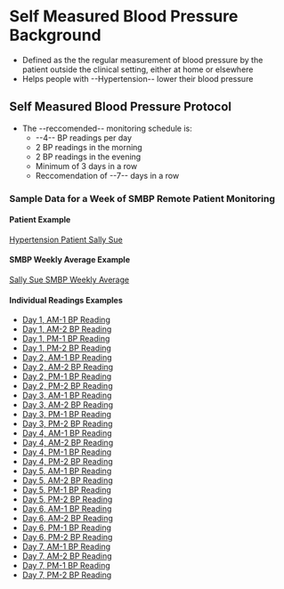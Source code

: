 # Self Measured Blood Pressure Background

- Defined as the the regular measurement of blood pressure by the patient outside the clinical setting, either at home or elsewhere  
- Helps people with --Hypertension-- lower their blood pressure

## Self Measured Blood Pressure Protocol

- The --reccomended-- monitoring schedule is:
  - --4-- BP readings per day  
  - 2 BP readings in the morning  
  - 2 BP readings in the evening  
  - Minimum of 3 days in a row
  - Reccomendation of --7-- days in a row  

### Sample Data for a Week of SMBP Remote Patient Monitoring

#### Patient Example  

[Hypertension Patient Sally Sue](Patient-patient-example-Sally-Sue.html)

#### SMBP Weekly Average Example

[Sally Sue SMBP Weekly Average](Observation-SMBP-Protocol.html)

#### Individual Readings Examples

- [Day 1, AM-1 BP Reading](Observation-SMBP-FirstAM-Measurment-Day1.html)
- [Day 1, AM-2 BP Reading](Observation-SMBP-SecondAM-Measurement-Day1.html)
- [Day 1, PM-1 BP Reading](Observation-SMBP-FirstPM-Measurement-Day1.html)
- [Day 1, PM-2 BP Reading](Observation-SMBP-SecondPM-Measurement-Day1.html)
- [Day 2, AM-1 BP Reading](Observation-SMBP-FirstAM-Measurement-Day2.html)
- [Day 2, AM-2 BP Reading](Observation-SMBP-SecondAM-Measurement-Day2.html)
- [Day 2, PM-1 BP Reading](Observation-SMBP-FirstPM-Measurement-Day2.html)
- [Day 2, PM-2 BP Reading](Observation-SMBP-SecondPM-Measurement-Day2.html)
- [Day 3, AM-1 BP Reading](Observation-SMBP-FirstAM-Measurement-Day3.html)
- [Day 3, AM-2 BP Reading](Observation-SMBP-SecondAM-Measurement-Day3.html)
- [Day 3, PM-1 BP Reading](Observation-SMBP-FirstPM-Measurement-Day3.html)
- [Day 3, PM-2 BP Reading](Observation-SMBP-SecondPM-Measurement-Day3.html)
- [Day 4, AM-1 BP Reading](Observation-SMBP-FirstAM-Measurement-Day4.html)
- [Day 4, AM-2 BP Reading](Observation-SMBP-SecondAM-Measurement-Day4.html)
- [Day 4, PM-1 BP Reading](Observation-SMBP-FirstPM-Measurement-Day4.html)
- [Day 4, PM-2 BP Reading](Observation-SMBP-SecondPM-Measurement-Day4.html)
- [Day 5, AM-1 BP Reading](Observation-SMBP-FirstAM-Measurement-Day5.html)
- [Day 5, AM-2 BP Reading](Observation-SMBP-SecondAM-Measurement-Day5.html)
- [Day 5, PM-1 BP Reading](Observation-SMBP-FirstPM-Measurement-Day5.html)
- [Day 5, PM-2 BP Reading](Observation-SMBP-SecondPM-Measurement-Day5.html)
- [Day 6, AM-1 BP Reading](Observation-SMBP-FirstAM-Measurement-Day6.html)
- [Day 6, AM-2 BP Reading](Observation-SMBP-SecondAM-Measurement-Day6.html)
- [Day 6, PM-1 BP Reading](Observation-SMBP-FirstPM-Measurement-Day6.html)
- [Day 6, PM-2 BP Reading](Observation-SMBP-SecondPM-Measurement-Day6.html)
- [Day 7, AM-1 BP Reading](Observation-SMBP-FirstAM-Measurement-Day7.html)
- [Day 7, AM-2 BP Reading](Observation-SMBP-SecondAM-Measurement-Day7.html)
- [Day 7, PM-1 BP Reading](Observation-SMBP-FirstPM-Measurement-Day7.html)
- [Day 7, PM-2 BP Reading](Observation-SMBP-SecondPM-Measurement-Day7.html)
